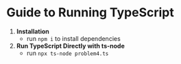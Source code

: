 # Guide to Running TypeScript

1. **Installation**
   - run `npm i` to install dependencies
2. **Run TypeScript Directly with ts-node**
   - run `npx ts-node problem4.ts`
